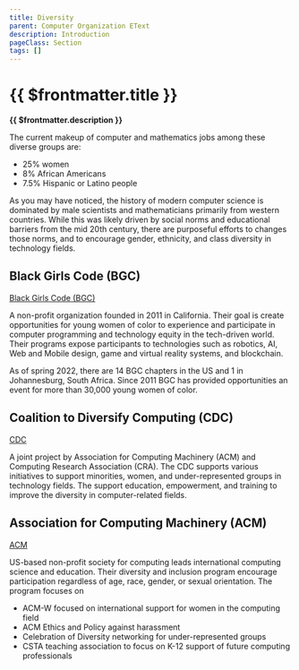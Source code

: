 ```yaml
---
title: Diversity
parent: Computer Organization EText
description: Introduction
pageClass: Section
tags: []
---
```


# {{ $frontmatter.title }}
**{{ $frontmatter.description }}**


The current makeup of computer and mathematics jobs among these diverse groups are:
- 25% women
- 8% African Americans 
- 7.5% Hispanic or Latino people

As you may have noticed, the history of modern computer science is dominated by male scientists and mathematicians primarily from western countries. While this was likely driven by social norms and educational barriers from the mid 20th century, there are purposeful efforts to changes those norms, and to encourage gender, ethnicity, and class diversity in technology fields.

## Black Girls Code (BGC)

[Black Girls Code (BGC)](https://www.blackgirlscode.com/)

A non-profit organization founded in 2011 in California. Their goal is create opportunities for young women of color to experience and participate in computer programming and technology equity in the tech-driven world. Their programs expose participants to technologies such as robotics, AI, Web and Mobile design, game and virtual reality systems, and blockchain.

As of spring 2022, there are 14 BGC chapters in the US and 1 in Johannesburg, South Africa. Since 2011 BGC has provided opportunities an event for more than 30,000 young women of color.

## Coalition to Diversify Computing (CDC)

[CDC](https://www.cdc-computing.org/)

A joint project by Association for Computing Machinery (ACM) and Computing Research Association (CRA). The CDC supports various initiatives to support minorities, women, and under-represented groups in technology fields. The support education, empowerment, and training to improve the diversity in computer-related fields.

## Association for Computing Machinery (ACM)

[ACM](https://www.acm.org/diversity-inclusion)

US-based non-profit society for computing leads international computing science and education. Their diversity and inclusion program encourage participation regardless of age, race, gender, or sexual orientation. The program focuses on
- ACM-W focused on international support for women in the computing field
- ACM Ethics and Policy against harassment
- Celebration of Diversity networking for under-represented groups
- CSTA teaching association to focus on K-12 support of future computing professionals

<!-- Most Diverse Computer Science Programs for 2022
https://www.computerscience.org/degrees/most-diverse-schools-computer-science/ -->